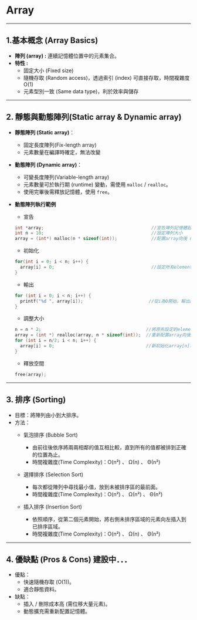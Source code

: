 # Array
---
## 1.基本概念 (Array Basics)

- **陣列 (array) :** 連續記憶體位置中的元素集合。
- **特性 :**
  - 固定大小 (Fixed size)  
  - 隨機存取 (Random access)，透過索引 (index) 可直接存取，時間複雜度 O(1)  
  - 元素型別一致 (Same data type)，利於效率與儲存  
---

## 2. 靜態與動態陣列(Static array & Dynamic array)

- **靜態陣列 (Static array)**：
  - 固定長度陣列(Fix-length array)
  - 元素數量在編譯時確定，無法改變

- **動態陣列 (Dynamic array)**：
  - 可變長度陣列(Variable-length array)
  - 元素數量可於執行期 (runtime) 變動，需使用 `malloc` / `realloc`。
  - 使用完畢後需釋放記憶體，使用 `free`。
    
- **動態陣列執行範例**
  - 宣告 
  ```c
  int *array;                                         //宣告陣列記憶體起始位置
  int n = 10;                                         //設定陣列大小
  array = (int*) malloc(n * sizeof(int));             //配置array向後 n*sizeof(int)的記憶體空間，並以每(int*)為單位
  ```
  - 初始化
  ```c
  for(int i = 0; i < n; i++) {
    array[i] = 0;                                     //設定所有element為0
  }
  ```
  - 輸出
  ```c
  for (int i = 0; i < n; i++) {
    printf("%d ", array[i]);                         //從i為0開始，輸出array中的element
  }
  ```
   - 調整大小
  ```c
  n = n * 2;                                        //將原先設定的element數量n變為兩倍大小
  array = (int *) realloc(array, n * sizeof(int));  //重新配置array向後 n*sizeof(int)的記憶體空間，並以每(int*)為單位  !!若空間不足將重新分配記憶體位置，若空間足夠則會從原先記憶體位置延長
  for (int i = n/2; i < n; i++) {
    array[i] = 0;                                   //新初始化array[n]以後，新增出來的陣列element為0
  }
  ```
     - 釋放空間
  ```c
  free(array);
  ```
---
## 3. 排序 (Sorting)

- 目標：將陣列由小到大排序。
- 方法：
  - 氣泡排序 (Bubble Sort)
    - 由前往後依序將兩兩相鄰的值互相比較，直到所有的值都被排到正確的位置為止。
    - 時間複雜度(Time Complexity)：O(n²) 、 Ω(n) 、 Θ(n²)
      
  - 選擇排序 (Selection Sort)
    - 每次都從陣列中尋找最小值，放到未被排序區的最前面。
    - 時間複雜度(Time Complexity)：O(n²) 、 Ω(n²) 、 Θ(n²)
      
  - 插入排序 (Insertion Sort)
    - 依照順序，從第二個元素開始，將右側未排序區域的元素向左插入到已排序區域。
    - 時間複雜度(Time Complexity)：O(n²) 、 Ω(n) 、 Θ(n²)
---

## 4. 優缺點 (Pros & Cons) 建設中．．．
- 優點：
  - 快速隨機存取 (O(1))。
  - 適合靜態資料。
- 缺點：
  - 插入 / 刪除成本高 (需位移大量元素)。
  - 動態擴充需重新配置記憶體。


















